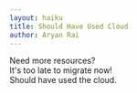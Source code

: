 ```yaml
---
layout: haiku
title: Should Have Used Cloud
author: Aryan Rai
---
```


Need more resources?<br>
It's too late to migrate now!<br>
Should have used the cloud.<br>